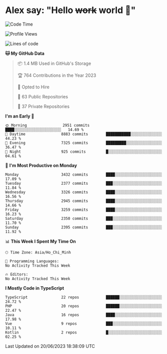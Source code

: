 # Alex say: "Hello ~~work~~ world 🐾"

<!--START_SECTION:waka-->
![Code Time](http://img.shields.io/badge/Code%20Time-839%20hrs%205%20mins-blue)

![Profile Views](http://img.shields.io/badge/Profile%20Views-0-blue)

![Lines of code](https://img.shields.io/badge/From%20Hello%20World%20I%27ve%20Written-41.0%20million%20lines%20of%20code-blue)

**🐱 My GitHub Data** 

> 📦 1.4 MB Used in GitHub's Storage 
 > 
> 🏆 764 Contributions in the Year 2023
 > 
> 💼 Opted to Hire
 > 
> 📜 63 Public Repositories 
 > 
> 🔑 37 Private Repositories 
 > 
**I'm an Early 🐤** 

```text
🌞 Morning                2951 commits        ████░░░░░░░░░░░░░░░░░░░░░   14.69 % 
🌆 Daytime                8883 commits        ███████████░░░░░░░░░░░░░░   44.23 % 
🌃 Evening                7325 commits        █████████░░░░░░░░░░░░░░░░   36.47 % 
🌙 Night                  925 commits         █░░░░░░░░░░░░░░░░░░░░░░░░   04.61 % 
```
📅 **I'm Most Productive on Monday** 

```text
Monday                   3432 commits        ████░░░░░░░░░░░░░░░░░░░░░   17.09 % 
Tuesday                  2377 commits        ███░░░░░░░░░░░░░░░░░░░░░░   11.84 % 
Wednesday                3326 commits        ████░░░░░░░░░░░░░░░░░░░░░   16.56 % 
Thursday                 2945 commits        ████░░░░░░░░░░░░░░░░░░░░░   14.66 % 
Friday                   3259 commits        ████░░░░░░░░░░░░░░░░░░░░░   16.23 % 
Saturday                 2350 commits        ███░░░░░░░░░░░░░░░░░░░░░░   11.70 % 
Sunday                   2395 commits        ███░░░░░░░░░░░░░░░░░░░░░░   11.92 % 
```


📊 **This Week I Spent My Time On** 

```text
🕑︎ Time Zone: Asia/Ho_Chi_Minh

💬 Programming Languages: 
No Activity Tracked This Week

🔥 Editors: 
No Activity Tracked This Week
```

**I Mostly Code in TypeScript** 

```text
TypeScript               22 repos            ██████░░░░░░░░░░░░░░░░░░░   24.72 % 
PHP                      20 repos            ██████░░░░░░░░░░░░░░░░░░░   22.47 % 
Java                     16 repos            ████░░░░░░░░░░░░░░░░░░░░░   17.98 % 
Vue                      9 repos             ███░░░░░░░░░░░░░░░░░░░░░░   10.11 % 
Kotlin                   2 repos             █░░░░░░░░░░░░░░░░░░░░░░░░   02.25 % 
```




 Last Updated on 20/06/2023 18:38:09 UTC
<!--END_SECTION:waka-->
